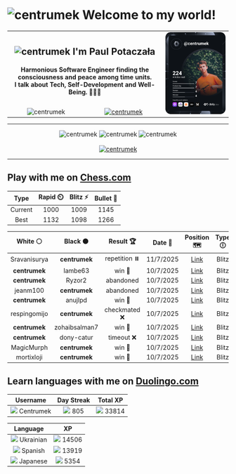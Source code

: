 <h1>
  <img
    src="https://emojis.slackmojis.com/emojis/images/1531849430/4246/blob-sunglasses.gif"
    width="30"
    alt="centrumek"
  />
  Welcome to my world!
</h1>

<table>
  <tbody>
    <tr>
      <td align="center" width="70%" colspan="2">
        <h2>
          <img
            src="https://raw.githubusercontent.com/MartinHeinz/MartinHeinz/master/wave.gif"
            width="30px"
            alt="centrumek"
          />
          I'm Paul Potaczała
        </h2>
        <h4>
          Harmonious Software Engineer finding the consciousness and peace among time units.
          <br/>
          I talk about Tech, Self-Development and Well-Being. 🌿🧘🚀
        </h4>
      </td>
      <td width="30%" rowspan="2">
        <a href="https://app.daily.dev/centrumek">
          <img
            src="./devcard.svg"
            alt="centrumek"
          />
        </a>
      </td>
    </tr>
    <tr align="center">
      <td>
        <img
          src="https://komarev.com/ghpvc/?username=centrumek&label=visitors&color=0e75b6&style=flat"
          alt="centrumek"
        >
      </td>
      <td>
        <a href="https://stackoverflow.com/users/14496012/centrumek">
          <img
            src="https://stackoverflow.com/users/flair/14496012.png?theme=dark"
            alt="centrumek"
          >
        </a>
      </td>
    </tr>
  </tbody>
</table>

---
<div align="center">
  <img 
    src="https://github-readme-stats.vercel.app/api?username=centrumek&show_icons=true&count_private=true&theme=dark&hide_border=true&hide=issues,contribs&bg_color=00000000"
    alt="centrumek"
  />
  <img
    src="https://github-readme-stats.vercel.app/api/top-langs/?username=centrumek&layout=compact&hide_border=true&theme=dark&bg_color=00000000&langs_count=6&exclude_repo=air-statistic-app"
    alt="centrumek"
  />
  <img 
    src="https://github-readme-streak-stats.herokuapp.com?user=centrumek&theme=dark&hide_border=true&background=FFFFFF00"
    alt="centrumek"
  />
  <br/>
  <br/>
  <a href="https://www.buymeacoffee.com/centrumek">
    <img
      src="https://cdn.buymeacoffee.com/buttons/v2/default-orange.png"
      height="50"
      width="210"
      alt="centrumek"
    />
  </a>
</div>

---

## Play with me on [Chess.com](https://www.chess.com/member/centrumek)

<div align="center">
<!--START_SECTION:chessStats-->
<!-- Automatically generated with https://github.com/Balastrong/chess-stats-action -->

| Type | Rapid ⏲️ | Blitz ⚡ | Bullet 🔫 |
|:---:|:---:|:---:|:---:|
| Current | 1000 | 1009 | 1145 |
| Best | 1132 | 1098 | 1266 |

| White ⚪ | Black ⚫ | Result 🏆 | Date 📅 | Position 🗺️ | Type 🕕 |
|:---:|:---:|:---:|:---:|:---:|:---:|
| Sravanisurya | **centrumek** | repetition ⏸️ | 11/7/2025 | <a href="http://www.ee.unb.ca/cgi-bin/tervo/fen.pl?select=8/3R4/5kp1/5p1p/5P1P/5KP1/r7/8 b - - 40 62">Link</a> | Blitz |
| **centrumek** | Iambe63 | win 🥇 | 10/7/2025 | <a href="http://www.ee.unb.ca/cgi-bin/tervo/fen.pl?select=1R6/4Rk2/5p1p/r4NpK/8/8/8/8 b - - 3 50">Link</a> | Blitz |
| **centrumek** | Ryzor2 | abandoned  | 10/7/2025 | <a href="http://www.ee.unb.ca/cgi-bin/tervo/fen.pl?select=1r1q1rk1/p1p2p1p/2p3p1/6P1/8/2P5/P1PB1P1P/2KR2Nb w - - 0 18">Link</a> | Blitz |
| jeanm100 | **centrumek** | abandoned  | 10/7/2025 | <a href="http://www.ee.unb.ca/cgi-bin/tervo/fen.pl?select=8/PN6/5R2/8/P1k5/6P1/6K1/R7 b - - 0 54">Link</a> | Blitz |
| **centrumek** | anujlpd | win 🥇 | 10/7/2025 | <a href="http://www.ee.unb.ca/cgi-bin/tervo/fen.pl?select=3r3k/pp2R2Q/5pr1/P7/8/N7/5P1K/8 b - - 0 33">Link</a> | Blitz |
| respingomijo | **centrumek** | checkmated ❌ | 10/7/2025 | <a href="http://www.ee.unb.ca/cgi-bin/tervo/fen.pl?select=r2qk2r/2p2Qp1/p1P5/3Pp2p/Pp2P3/4p2P/6P1/R4R1K b kq - 1 23">Link</a> | Blitz |
| **centrumek** | zohaibsalman7 | win 🥇 | 10/7/2025 | <a href="http://www.ee.unb.ca/cgi-bin/tervo/fen.pl?select=2rr2k1/4nppp/pp6/2pp4/1P3P2/2Q1P3/5PBP/3RK2R b K - 0 21">Link</a> | Blitz |
| **centrumek** | dony-catur | timeout ❌ | 10/7/2025 | <a href="http://www.ee.unb.ca/cgi-bin/tervo/fen.pl?select=4r3/p1p5/1p4k1/1P6/2P4p/8/3K4/8 w - - 2 51">Link</a> | Blitz |
| MagicMurph | **centrumek** | win 🥇 | 10/7/2025 | <a href="http://www.ee.unb.ca/cgi-bin/tervo/fen.pl?select=8/2p5/1p4k1/p2P1pp1/P7/1P3K2/8/8 w - - 0 50">Link</a> | Blitz |
| mortixloji | **centrumek** | win 🥇 | 10/7/2025 | <a href="http://www.ee.unb.ca/cgi-bin/tervo/fen.pl?select=rnb1k1nr/pp3ppp/2p1p3/3pP3/3P4/1QP2N2/P4PPP/qN2KB1R w Kkq - 0 9">Link</a> | Blitz |

<!--END_SECTION:chessStats-->
</div>

## Learn languages with me on [Duolingo.com](https://www.duolingo.com/profile/Centrumek)

<div align="center">
<!--START_SECTION:duolingoStats-->
<!-- Automatically generated with https://github.com/centrumek/duolingo-readme-stats-->

| Username | Day Streak | Total XP |
|:---:|:---:|:---:|
| <img src="https://raw.githubusercontent.com/centrumek/duolingo-readme-stats/main/assets/duolingo.png" height="12"> Centrumek | <img src="https://raw.githubusercontent.com/centrumek/duolingo-readme-stats/main/assets/streakinactive.svg" height="12"> 805 | <img src="https://raw.githubusercontent.com/centrumek/duolingo-readme-stats/main/assets/xp.svg" height="12"> 33814 | <img src="https://raw.githubusercontent.com/centrumek/duolingo-readme-stats/main/assets/xp.svg" height="12"> 0 |

| Language | XP |
|:---:|:---:|
| <img src="https://raw.githubusercontent.com/centrumek/duolingo-readme-stats/main/assets/langs/ukrainian.svg" height="12"> Ukrainian | <img src="https://raw.githubusercontent.com/centrumek/duolingo-readme-stats/main/assets/xp.svg" height="12"> 14506 |
| <img src="https://raw.githubusercontent.com/centrumek/duolingo-readme-stats/main/assets/langs/spanish.svg" height="12"> Spanish | <img src="https://raw.githubusercontent.com/centrumek/duolingo-readme-stats/main/assets/xp.svg" height="12"> 13919 |
| <img src="https://raw.githubusercontent.com/centrumek/duolingo-readme-stats/main/assets/langs/japanese.svg" height="12"> Japanese | <img src="https://raw.githubusercontent.com/centrumek/duolingo-readme-stats/main/assets/xp.svg" height="12"> 5354 |

<!--END_SECTION:duolingoStats-->
</div>
<!--
**centrumek/centrumek** is a ✨ _special_ ✨ repository because its `README.md` (this file) appears on your GitHub profile.

Here are some ideas to get you started:

- 🔭 I’m currently working on ...
- 🌱 I’m currently learning ...
- 👯 I’m looking to collaborate on ...
- 🤔 I’m looking for help with ...
- 💬 Ask me about ...
- 📫 How to reach me: ...
- 😄 Pronouns: ...
- ⚡ Fun fact: ...
-->
